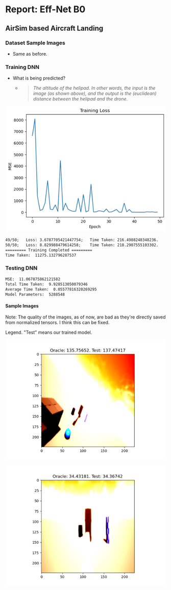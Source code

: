 # Report: Eff-Net B0

## AirSim based Aircraft Landing

### Dataset Sample Images

* Same as before.

### Training DNN

* What is being predicted?

  * > _The altitude of the helipad. In other words, the input is the image (as shown above), and the output is the (euclidean) distance between the helipad and the drone._

![DNN_Training_Loss](DNN_Training_Loss.png)

```shell
49/50;	 Loss: 3.6787705421447754;	 Time Taken: 216.4988248348236.
50/50;	 Loss: 8.829988479614258;	 Time Taken: 218.2907555103302.
========= Training Completed =========
Time Taken:  11275.132796287537
```

### Testing DNN

```shell
MSE:  11.067875862121582
Total Time Taken:  9.928513050079346
Average Time Taken:  0.05577816320269295
Model Parameters:  5288548
```

#### Sample Images

Note: The quality of the images, as of now, are bad as they're directly saved from normalized tensors. I think this can be fixed.

Legend. "Test" means our trained model.

![img10](img0.png)

![img11](img1.png)